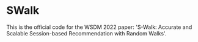 # SWalk
This is the official code for the WSDM 2022 paper: 'S-Walk: Accurate and Scalable Session-based Recommendation with Random Walks'.
